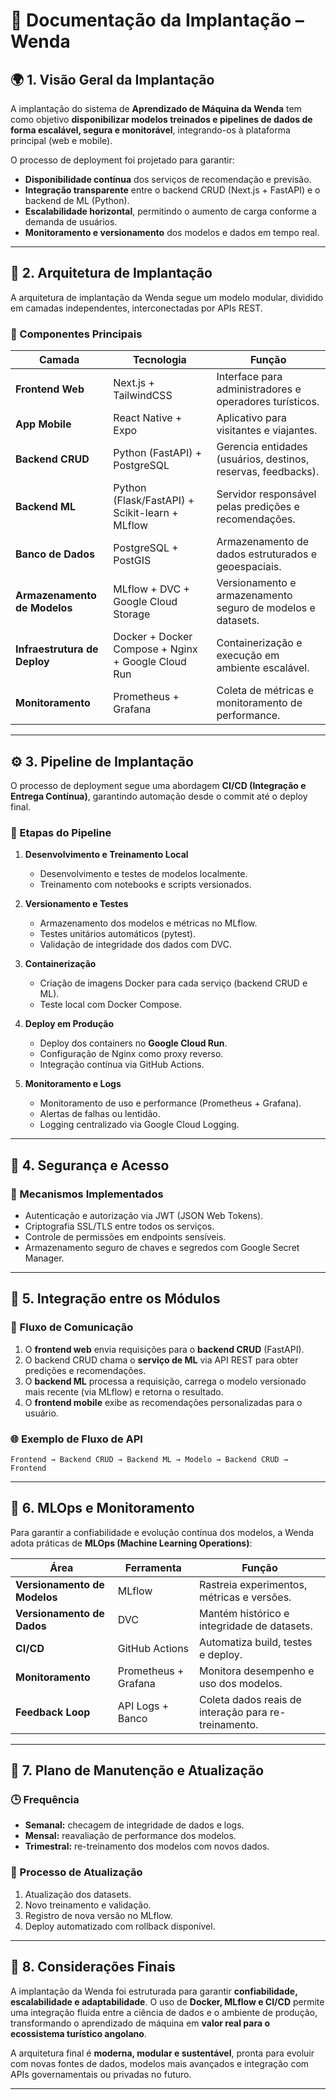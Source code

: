 # 🚀 Documentação da Implantação – **Wenda**

## 🌍 1. Visão Geral da Implantação

A implantação do sistema de **Aprendizado de Máquina da Wenda** tem como objetivo **disponibilizar modelos treinados e pipelines de dados de forma escalável, segura e monitorável**, integrando-os à plataforma principal (web e mobile).

O processo de deployment foi projetado para garantir:

* **Disponibilidade contínua** dos serviços de recomendação e previsão.
* **Integração transparente** entre o backend CRUD (Next.js + FastAPI) e o backend de ML (Python).
* **Escalabilidade horizontal**, permitindo o aumento de carga conforme a demanda de usuários.
* **Monitoramento e versionamento** dos modelos e dados em tempo real.

---

## 🧱 2. Arquitetura de Implantação

A arquitetura de implantação da Wenda segue um modelo modular, dividido em camadas independentes, interconectadas por APIs REST.

### 🧩 Componentes Principais

| Camada                       | Tecnologia                                         | Função                                                        |
| ---------------------------- | -------------------------------------------------- | ------------------------------------------------------------- |
| **Frontend Web**             | Next.js + TailwindCSS                              | Interface para administradores e operadores turísticos.       |
| **App Mobile**               | React Native + Expo                                | Aplicativo para visitantes e viajantes.                       |
| **Backend CRUD**             | Python (FastAPI) + PostgreSQL                      | Gerencia entidades (usuários, destinos, reservas, feedbacks). |
| **Backend ML**               | Python (Flask/FastAPI) + Scikit-learn + MLflow     | Servidor responsável pelas predições e recomendações.         |
| **Banco de Dados**           | PostgreSQL + PostGIS                               | Armazenamento de dados estruturados e geoespaciais.           |
| **Armazenamento de Modelos** | MLflow + DVC + Google Cloud Storage                | Versionamento e armazenamento seguro de modelos e datasets.   |
| **Infraestrutura de Deploy** | Docker + Docker Compose + Nginx + Google Cloud Run | Containerização e execução em ambiente escalável.             |
| **Monitoramento**            | Prometheus + Grafana                               | Coleta de métricas e monitoramento de performance.            |

---

## ⚙️ 3. Pipeline de Implantação

O processo de deployment segue uma abordagem **CI/CD (Integração e Entrega Contínua)**, garantindo automação desde o commit até o deploy final.

### 🔄 Etapas do Pipeline

1. **Desenvolvimento e Treinamento Local**

   * Desenvolvimento e testes de modelos localmente.
   * Treinamento com notebooks e scripts versionados.

2. **Versionamento e Testes**

   * Armazenamento dos modelos e métricas no MLflow.
   * Testes unitários automáticos (pytest).
   * Validação de integridade dos dados com DVC.

3. **Containerização**

   * Criação de imagens Docker para cada serviço (backend CRUD e ML).
   * Teste local com Docker Compose.

4. **Deploy em Produção**

   * Deploy dos containers no **Google Cloud Run**.
   * Configuração de Nginx como proxy reverso.
   * Integração contínua via GitHub Actions.

5. **Monitoramento e Logs**

   * Monitoramento de uso e performance (Prometheus + Grafana).
   * Alertas de falhas ou lentidão.
   * Logging centralizado via Google Cloud Logging.

---

## 🔐 4. Segurança e Acesso

### 🧱 Mecanismos Implementados

* Autenticação e autorização via JWT (JSON Web Tokens).
* Criptografia SSL/TLS entre todos os serviços.
* Controle de permissões em endpoints sensíveis.
* Armazenamento seguro de chaves e segredos com Google Secret Manager.

---

## 🧩 5. Integração entre os Módulos

### 🔁 Fluxo de Comunicação

1. O **frontend web** envia requisições para o **backend CRUD** (FastAPI).
2. O backend CRUD chama o **serviço de ML** via API REST para obter predições e recomendações.
3. O **backend ML** processa a requisição, carrega o modelo versionado mais recente (via MLflow) e retorna o resultado.
4. O **frontend mobile** exibe as recomendações personalizadas para o usuário.

### 🌐 Exemplo de Fluxo de API

```
Frontend → Backend CRUD → Backend ML → Modelo → Backend CRUD → Frontend
```

---

## 🧠 6. MLOps e Monitoramento

Para garantir a confiabilidade e evolução contínua dos modelos, a Wenda adota práticas de **MLOps (Machine Learning Operations)**:

| Área                         | Ferramenta           | Função                                               |
| ---------------------------- | -------------------- | ---------------------------------------------------- |
| **Versionamento de Modelos** | MLflow               | Rastreia experimentos, métricas e versões.           |
| **Versionamento de Dados**   | DVC                  | Mantém histórico e integridade de datasets.          |
| **CI/CD**                    | GitHub Actions       | Automatiza build, testes e deploy.                   |
| **Monitoramento**            | Prometheus + Grafana | Monitora desempenho e uso dos modelos.               |
| **Feedback Loop**            | API Logs + Banco     | Coleta dados reais de interação para re-treinamento. |

---

## 🧩 7. Plano de Manutenção e Atualização

### 🕒 Frequência

* **Semanal:** checagem de integridade de dados e logs.
* **Mensal:** reavaliação de performance dos modelos.
* **Trimestral:** re-treinamento dos modelos com novos dados.

### 🔄 Processo de Atualização

1. Atualização dos datasets.
2. Novo treinamento e validação.
3. Registro de nova versão no MLflow.
4. Deploy automatizado com rollback disponível.

---

## 🧭 8. Considerações Finais

A implantação da Wenda foi estruturada para garantir **confiabilidade, escalabilidade e adaptabilidade**.
O uso de **Docker, MLflow e CI/CD** permite uma integração fluida entre a ciência de dados e o ambiente de produção, transformando o aprendizado de máquina em **valor real para o ecossistema turístico angolano**.

A arquitetura final é **moderna, modular e sustentável**, pronta para evoluir com novas fontes de dados, modelos mais avançados e integração com APIs governamentais ou privadas no futuro.

---